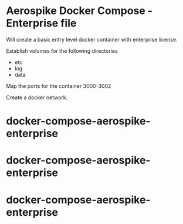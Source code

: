 # Aerospike Docker Compose - Enterprise file

Will create a basic entry level docker container with enterprise license.

Establish volumes for the following directories

- etc
- log
- data

Map the ports for the container 3000-3002

Create a docker network.






# docker-compose-aerospike-enterprise
# docker-compose-aerospike-enterprise
# docker-compose-aerospike-enterprise
